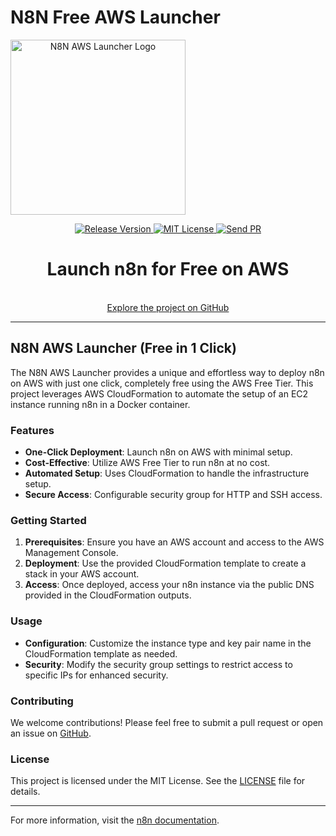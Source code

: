 # N8N Free AWS Launcher

<div align="center" style="display: flex; align-items: center;">
  <a href="https://github.com/stefanopochet/n8n_aws_launcher" target="_blank">
    <img alt="N8N AWS Launcher Logo" src="https://github.com/stefanopochet/n8n_aws_launcher/raw/main/logo.png" width="280" style="height: auto;">
  </a>
</div>

<p align="center">
  <a href="https://github.com/stefanopochet/n8n_aws_launcher/releases">
    <img src="https://img.shields.io/github/v/release/stefanopochet/n8n_aws_launcher" alt="Release Version">
  </a>
  <a href="https://github.com/stefanopochet/n8n_aws_launcher/blob/main/LICENSE">
    <img src="https://img.shields.io/github/license/stefanopochet/n8n_aws_launcher" alt="MIT License">
  </a>
  <a href="https://github.com/stefanopochet/n8n_aws_launcher/pulls">
    <img src="https://img.shields.io/badge/PRs-welcome-brightgreen" alt="Send PR">
  </a>
</p>

<h1 align="center">
  Launch n8n for Free on AWS
</h1>

<p align="center">
  <br />
  <a href="https://github.com/stefanopochet/n8n_aws_launcher" rel="dofollow">Explore the project on GitHub</a>
<br />

---

## N8N AWS Launcher (Free in 1 Click)

The N8N AWS Launcher provides a unique and effortless way to deploy n8n on AWS with just one click, completely free using the AWS Free Tier. This project leverages AWS CloudFormation to automate the setup of an EC2 instance running n8n in a Docker container.

### Features

- **One-Click Deployment**: Launch n8n on AWS with minimal setup.
- **Cost-Effective**: Utilize AWS Free Tier to run n8n at no cost.
- **Automated Setup**: Uses CloudFormation to handle the infrastructure setup.
- **Secure Access**: Configurable security group for HTTP and SSH access.

### Getting Started

1. **Prerequisites**: Ensure you have an AWS account and access to the AWS Management Console.
2. **Deployment**: Use the provided CloudFormation template to create a stack in your AWS account.
3. **Access**: Once deployed, access your n8n instance via the public DNS provided in the CloudFormation outputs.

### Usage

- **Configuration**: Customize the instance type and key pair name in the CloudFormation template as needed.
- **Security**: Modify the security group settings to restrict access to specific IPs for enhanced security.

### Contributing

We welcome contributions! Please feel free to submit a pull request or open an issue on [GitHub](https://github.com/stefanopochet/n8n_aws_launcher).

### License

This project is licensed under the MIT License. See the [LICENSE](https://github.com/stefanopochet/n8n_aws_launcher/blob/main/LICENSE) file for details.

---

For more information, visit the [n8n documentation](https://docs.n8n.io/).
